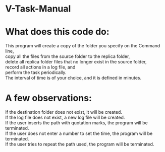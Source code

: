 # V-Task-Manual

# What does this code do:

This program will create a copy of the folder you specify on the Command line,  
copy all the files from the source folder to the replica folder,  
delete all replica folder files that no longer exist in the source folder,  
record all actions in a log file, and  
perform the task periodically.  
The interval of time is of your choice, and it is defined in minutes.  

# A few observations:

If the destination folder does not exist, it will be created.  
If the log file does not exist, a new log file will be created.  
If the user inserts the path with quotation marks, the program will be terminated.  
If the user does not enter a number to set the time, the program will be terminated.  
If the user tries to repeat the path used, the program will be terminated.



